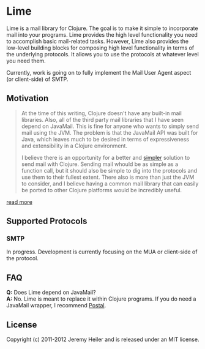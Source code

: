 # Lime

Lime is a mail library for Clojure. The goal is to make it simple to incorporate mail into your programs. Lime provides the high level functionality you need to accomplish basic mail-related tasks. However, Lime also provides the low-level building blocks for composing high level functionality in terms of the underlying protocols. It allows you to use the protocols at whatever level you need them.

Currently, work is going on to fully implement the Mail User Agent aspect (or client-side) of SMTP.

## Motivation

> At the time of this writing, Clojure doesn't have any built-in mail libraries. Also, all of the third party mail libraries that I have seen depend on JavaMail. This is fine for anyone who wants to simply send mail using the JVM. The problem is that the JavaMail API was built for Java, which leaves much to be desired in terms of expressiveness and extensibility in a Clojure environment.
>
>  I believe there is an opportunity for a better and [simpler](http://www.infoq.com/presentations/Simple-Made-Easy) solution to send mail with Clojure. Sending mail whould be as simple as a function call, but it should also be simple to dig into the protocols and use them to their fullest extent. There also is more than just the JVM to consider, and I believe having a common mail library that can easily be ported to other Clojure platforms would be incredibly useful.

[read more](http://abitofclojure.com/)

## Supported Protocols

### SMTP

In progress. Development is currently focusing on the MUA or client-side of the protocol.

## FAQ

**Q:** Does Lime depend on JavaMail?  
**A:** No. Lime is meant to replace it within Clojure programs. If you do need a JavaMail wrapper, I recommend [Postal](https://github.com/drewr/postal).

## License

Copyright (c) 2011-2012 Jeremy Heiler and is released under an MIT license.